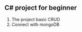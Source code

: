 ## C# project for beginner

<ol>
  <li>The project basic CRUD</li>
  <li>Connect with mongoDB</li>
</ol>
